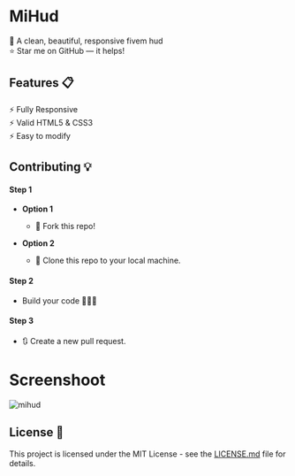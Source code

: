 # MiHud
🧠 A clean, beautiful, responsive fivem hud\
:star: Star me on GitHub — it helps!

## Features 📋
⚡️ Fully Responsive\
⚡️ Valid HTML5 & CSS3\
⚡️ Easy to modify

## Contributing 💡
#### Step 1

- **Option 1**
    - 🍴 Fork this repo!

- **Option 2**
    - 👯 Clone this repo to your local machine.


#### Step 2

- Build your code 🔨🔨🔨

#### Step 3

- 🔃 Create a new pull request.

# Screenshoot

![mihud](https://user-images.githubusercontent.com/70980195/174050971-182ae798-c35f-4b29-b75d-4fe51623b324.jpg)


## License 📄
This project is licensed under the MIT License - see the [LICENSE.md](./LICENSE) file for details.
